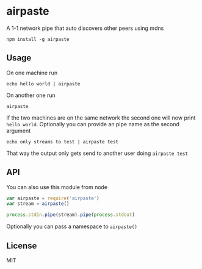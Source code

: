# airpaste

A 1-1 network pipe that auto discovers other peers using mdns

```
npm install -g airpaste
```

## Usage

On one machine run

```
echo hello world | airpaste
```

On another one run

```
airpaste
```

If the two machines are on the same network the second one will now print `hello world`.
Optionally you can provide an pipe name as the second argument

```
echo only streams to test | airpaste test
```

That way the output only gets send to another user doing `airpaste test`

## API

You can also use this module from node

``` js
var airpaste = require('airpaste')
var stream = airpaste()

process.stdin.pipe(stream).pipe(process.stdout)
```

Optionally you can pass a namespace to `airpaste()`

## License

MIT

